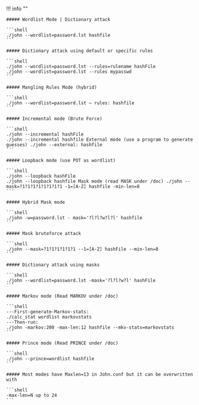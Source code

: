 !!! info ""

    ##### Wordlist Mode | Dictionary attack

    ```shell
    ./john --wordlist=password.lst hashfile
    ```

    ##### Dictionary attack using default or specific rules

    ```shell
    ./john --wordlist=password.lst --rules=rulename hashFile
    ./john --wordlist=password.lst --rules mypasswd
    ```

    ##### Mangling Rules Mode (hybrid)

    ```shell
    ./john --wordlist=password.lst – rules: hashfile
    ```

    ##### Incremental mode (Brute Force)

    ```shell
    ./john --incremental hashFile
    ./john --incremental hashfile External mode (use a program to generate guesses) ./john --external: hashfile
    ```

    ##### Loopback mode (use POT as wordlist)

    ```shell
    ./john --loopback hashFile
    ./john --loopback hashfile Mask mode (read MASK under /doc) ./john --mask=?1?1?1?1?1?1?1?1 -1=[A-Z] hashfile -min-len=8 
    ```

    ##### Hybrid Mask mode

    ```shell
    ./john -w=password.lst - mask='?l?l?w?l?l' hashfile
    ```

    ##### Mask bruteforce attack

    ```shell
    ./john --mask=?1?1?1?1?1?1 --1=[A-Z] hashFile --min-len=8
    ```

    ##### Dictionary attack using masks

    ```shell
    ./john --wordlist=password.lst -mask='?l?l?w?l' hashFile
    ```

    ##### Markov mode (Read MARKOV under /doc)

    ```shell
    ---First-generate-Markov-stats:
    ./calc_stat wordlist markovstats
    ---Then-run:
    ./john -markov:200 -max-len:12 hashfile --mkv-stats=markovstats
    ```

    ##### Prince mode (Read PRINCE under /doc)

    ```shell
    ./john --prince=wordlist hashfile
    ```

    ##### Most modes have Maxlen=13 in John.conf but it can be overwritten with
    
    ```shell
    -max-len=N up to 24
    ```

